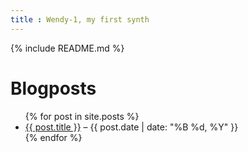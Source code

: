 ```yaml
---
title : Wendy-1, my first synth
---
```

{% include README.md %}

# Blogposts

<ul>
  {% for post in site.posts %}
    <li>
      <a href="{{ site.baseurl }}{{ post.url }}">{{ post.title }}</a> – {{ post.date | date: "%B %d, %Y" }}
    </li>
  {% endfor %}
</ul>
